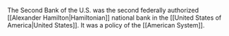 The Second Bank of the U.S. was the second federally authorized [[Alexander Hamilton|Hamiltonian]] national bank in the [[United States of America|United States]]. It was a policy of the [[American System]].